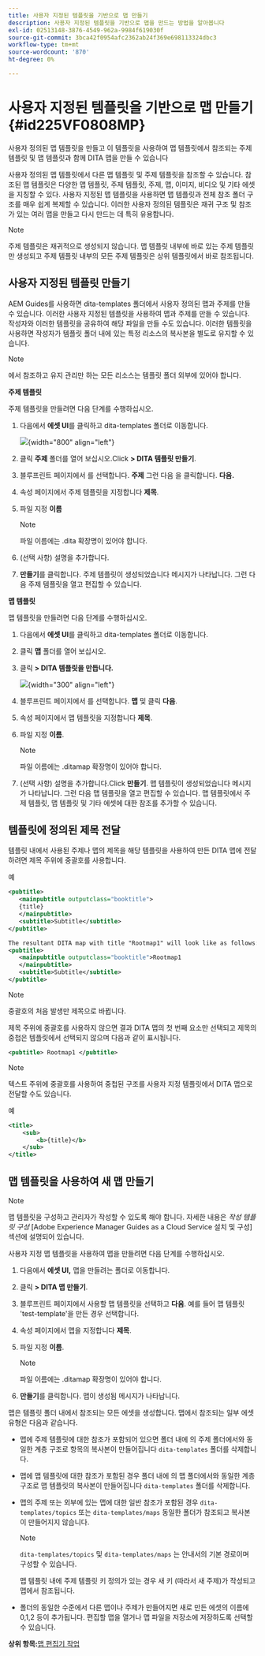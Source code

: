 ```yaml
---
title: 사용자 지정된 템플릿을 기반으로 맵 만들기
description: 사용자 지정된 템플릿을 기반으로 맵을 만드는 방법을 알아봅니다
exl-id: 02513148-3876-4549-962a-9984f619030f
source-git-commit: 3bca42f0954afc2362ab24f369e698113324dbc3
workflow-type: tm+mt
source-wordcount: '870'
ht-degree: 0%

---
```


# 사용자 지정된 템플릿을 기반으로 맵 만들기 {#id225VF0808MP}

사용자 정의된 맵 템플릿을 만들고 이 템플릿을 사용하여 맵 템플릿에서 참조되는 주제 템플릿 및 맵 템플릿과 함께 DITA 맵을 만들 수 있습니다

사용자 정의된 맵 템플릿에서 다른 맵 템플릿 및 주제 템플릿을 참조할 수 있습니다. 참조된 맵 템플릿은 다양한 맵 템플릿, 주제 템플릿, 주제, 맵, 이미지, 비디오 및 기타 에셋을 지칭할 수 있다. 사용자 지정된 맵 템플릿을 사용하면 맵 템플릿과 전체 참조 폴더 구조를 매우 쉽게 복제할 수 있습니다. 이러한 사용자 정의된 템플릿은 재귀 구조 및 참조가 있는 여러 맵을 만들고 다시 만드는 데 특히 유용합니다.

>[!NOTE]
>
> 주제 템플릿은 재귀적으로 생성되지 않습니다. 맵 템플릿 내부에 바로 있는 주제 템플릿만 생성되고 주제 템플릿 내부의 모든 주제 템플릿은 상위 템플릿에서 바로 참조됩니다.

## 사용자 지정된 템플릿 만들기

AEM Guides를 사용하면 dita-templates 폴더에서 사용자 정의된 맵과 주제를 만들 수 있습니다. 이러한 사용자 지정된 템플릿을 사용하여 맵과 주제를 만들 수 있습니다. 작성자와 이러한 템플릿을 공유하여 해당 파일을 만들 수도 있습니다. 이러한 템플릿을 사용하면 작성자가 템플릿 폴더 내에 있는 특정 리소스의 복사본을 별도로 유지할 수 있습니다.

>[!NOTE]
>
> 에서 참조하고 유지 관리만 하는 모든 리소스는 템플릿 폴더 외부에 있어야 합니다.

**주제 템플릿**

주제 템플릿을 만들려면 다음 단계를 수행하십시오.

1. 다음에서 **에셋 UI**&#x200B;를 클릭하고 dita-templates 폴더로 이동합니다.

   ![](images/dita-templates.png){width="800" align="left"}

1. 클릭 **주제** 폴더를 열어 보십시오.Click **\> DITA 템플릿 만들기**.
1. 블루프린트 페이지에서 를 선택합니다. **주제** 그런 다음 을 클릭합니다. **다음.**
1. 속성 페이지에서 주제 템플릿을 지정합니다 **제목**.
1. 파일 지정 **이름**

   >[!NOTE]
   >
   > 파일 이름에는 .dita 확장명이 있어야 합니다.

1. \(선택 사항\) 설명을 추가합니다.
1. **만들기**&#x200B;를 클릭합니다. 주제 템플릿이 생성되었습니다 메시지가 나타납니다. 그런 다음 주제 템플릿을 열고 편집할 수 있습니다.

**맵 템플릿**

맵 템플릿을 만들려면 다음 단계를 수행하십시오.

1. 다음에서 **에셋 UI**&#x200B;를 클릭하고 dita-templates 폴더로 이동합니다.
1. 클릭 **맵** 폴더를 열어 보십시오.
1. 클릭 **\> DITA 템플릿을 만듭니다.**

   ![](images/create-dita-template.png){width="300" align="left"}

1. 블루프린트 페이지에서 를 선택합니다. **맵** 및 클릭 **다음**.
1. 속성 페이지에서 맵 템플릿을 지정합니다 **제목**.
1. 파일 지정 **이름**.

   >[!NOTE]
   >
   > 파일 이름에는 .ditamap 확장명이 있어야 합니다.

1. (선택 사항\) 설명을 추가합니다.Click **만들기**. 맵 템플릿이 생성되었습니다 메시지가 나타납니다. 그런 다음 맵 템플릿을 열고 편집할 수 있습니다. 맵 템플릿에서 주제 템플릿, 맵 템플릿 및 기타 에셋에 대한 참조를 추가할 수 있습니다.

## 템플릿에 정의된 제목 전달

템플릿 내에서 사용된 주제나 맵의 제목을 해당 템플릿을 사용하여 만든 DITA 맵에 전달하려면 제목 주위에 중괄호를 사용합니다.

예

```XML
<pubtitle>
   <mainpubtitle outputclass="booktitle">
   {title}
   </mainpubtitle>
   <subtitle>Subtitle</subtitle>
</pubtitle>

The resultant DITA map with title "Rootmap1" will look like as follows:
<pubtitle>
   <mainpubtitle outputclass="booktitle">Rootmap1
   </mainpubtitle>
   <subtitle>Subtitle</subtitle>
</pubtitle>
```

>[!NOTE]
> 중괄호의 처음 발생만 제목으로 바뀝니다.

제목 주위에 중괄호를 사용하지 않으면 결과 DITA 맵의 첫 번째 요소만 선택되고 제목의 중첩은 템플릿에서 선택되지 않으며 다음과 같이 표시됩니다.

```XML
<pubtitle> Rootmap1 </pubtitle>
```

>[!NOTE]
> 텍스트 주위에 중괄호를 사용하여 중첩된 구조를 사용자 지정 템플릿에서 DITA 맵으로 전달할 수도 있습니다.

예

```XML
<title>    
    <sub>        
        <b>{title}</b>    
    </sub>
</title>
```

## 맵 템플릿을 사용하여 새 맵 만들기

>[!NOTE]
>
> 맵 템플릿을 구성하고 관리자가 작성할 수 있도록 해야 합니다. 자세한 내용은 *작성 템플릿 구성* [Adobe Experience Manager Guides as a Cloud Service 설치 및 구성] 섹션에 설명되어 있습니다.

사용자 지정 맵 템플릿을 사용하여 맵을 만들려면 다음 단계를 수행하십시오.

1. 다음에서 **에셋 UI,** 맵을 만들려는 폴더로 이동합니다.
1. 클릭 **\> DITA 맵 만들기**.
1. 블루프린트 페이지에서 사용할 맵 템플릿을 선택하고 **다음**. 예를 들어 맵 템플릿 &#39;test-template&#39;을 만든 경우 선택합니다.
1. 속성 페이지에서 맵을 지정합니다 **제목**.
1. 파일 지정 **이름**.

   >[!NOTE]
   >
   > 파일 이름에는 .ditamap 확장명이 있어야 합니다.

1. **만들기**&#x200B;를 클릭합니다. 맵이 생성됨 메시지가 나타납니다.


맵은 템플릿 폴더 내에서 참조되는 모든 에셋을 생성합니다. 맵에서 참조되는 일부 에셋 유형은 다음과 같습니다.

- 맵에 주제 템플릿에 대한 참조가 포함되어 있으면 폴더 내에 의 주제 폴더에서와 동일한 계층 구조로 항목의 복사본이 만들어집니다 `dita-templates` 폴더를 삭제합니다.
- 맵에 맵 템플릿에 대한 참조가 포함된 경우 폴더 내에 의 맵 폴더에서와 동일한 계층 구조로 맵 템플릿의 복사본이 만들어집니다 `dita-templates` 폴더를 삭제합니다.
- 맵의 주제 또는 외부에 있는 맵에 대한 일반 참조가 포함된 경우 `dita-templates/topics` 또는 `dita-templates/maps` 동일한 폴더가 참조되고 복사본이 만들어지지 않습니다.

   >[!NOTE]
   >
   > `dita-templates/topics` 및 `dita-templates/maps` 는 안내서의 기본 경로이며 구성할 수 있습니다.


   맵 템플릿 내에 주제 템플릿 키 정의가 있는 경우 새 키 \(따라서 새 주제\)가 작성되고 맵에서 참조됩니다.

- 폴더의 동일한 수준에서 다른 맵이나 주제가 만들어지면 새로 만든 에셋의 이름에 0,1,2 등이 추가됩니다. 편집할 맵을 열거나 맵 파일을 저장소에 저장하도록 선택할 수 있습니다.

**상위 항목:**[&#x200B;맵 편집기 작업](map-editor.md)
